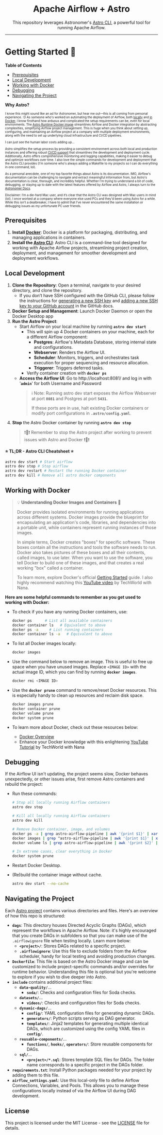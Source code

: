 <div align="center">
  <h1>Apache Airflow + Astro</h1>
  <p>This repository leverages Astronomer's <a href="https://www.astronomer.io/docs/astro/cli/overview">Astro CLI</a>, a powerful tool for running Apache Airflow.</p> 
</div>
<hr>

# Getting Started 🚀

**Table of Contents**

  - [Prerequisites](#prerequisites)
  - [Local Development](#local-development)
  - [Working with Docker](#working-with-docker)
  - [Debugging](#debugging)
  - [Navigating the Project](#navigating-the-project)


**Why Astro?**

<div style="font-size: 10px;">
<p>I know this might sound like an ad for Astronomer, but hear me out—this is all coming from personal experience. :D As someone who's worked on automating the deployment of Airflow, both <a href="https://github.com/julie-scherer/airflow-local">locally</a> and <a href="https://github.com/julie-scherer/airflow-docker">in Docker</a>, I know firsthand how arduous and complicated the setup requirements can be, even for local environments. The <a href="https://www.astronomer.io/docs/astro/runtime-image-architecture">Astro Runtime Docker image</a> streamlines Airflow and Docker integration by abstracting complexities, simplifying Airflow project management. This is huge when you think about setting up, configuring, and maintaining an Airflow project at a company with multiple deployment environments, along with the need to set up underlying cloud infrastructure and CI/CD pipelines.</p>
<p>I can just see the human labor costs adding up...</p>
<p>Astro simplifies the setup process by providing a consistent environment across both local and production instances and offering robust <a href="https://www.astronomer.io/docs/astro/automation-overview">CI/CD support</a> that streamlines the development and deployment cycle. Additionally, Astro offers comprehensive monitoring and logging capabilities, making it easier to debug and optimize workflows over time. I also love the simple commands for development and deployment that the Astro CLI provides (I'm someone who's always adding a Makefile to my projects so I can do everything in one command, lol).</p>
<p>As a personal anecdote, one of my top favorite things about Astro is its documentation. IMO, Airflow's documentation can be challenging to navigate and extract meaningful information from, but Astro's documentation is clear, thorough, and incredibly helpful. Whether I'm trying to understand a bit of code, debugging, or staying up to date with the latest features offered by Airflow and Astro, I always turn to the <a href="https://www.astronomer.io/docs/">Astronomer Docs</a>.</p>
<p>Disclaimer: I’m a die-hard Mac user, and it’s clear that the Astro CLI was designed with Mac users in mind (lol). I once worked at a company where everyone else used PCs and they'd been using Astro for a while. While this isn't a dealbreaker, I have to admit that I’ve never encountered the same installation or debugging issues as my unfortunate PC user friends.</p>
</div>

## Prerequisites

1. **Install [Docker](https://docs.docker.com/engine/install/)**: Docker is a platform for packaging, distributing, and managing applications in containers.
2. **Install the [Astro CLI](https://docs.astronomer.io/astro/cli/install-cli)**: Astro CLI is a command-line tool designed for working with Apache Airflow projects, streamlining project creation, deployment, and management for smoother development and deployment workflows.

## Local Development

1. **Clone the Repository**: Open a terminal, navigate to your desired directory, and clone the repository.
    - If you don’t have SSH configured with the GitHub CLI, please follow the instructions for [generating a new SSH key](https://docs.github.com/en/authentication/connecting-to-github-with-ssh/generating-a-new-ssh-key-and-adding-it-to-the-ssh-agent) and [adding a new SSH key to your GitHub account](https://docs.github.com/en/authentication/connecting-to-github-with-ssh/adding-a-new-ssh-key-to-your-github-account?tool=cli) in the GitHub docs.
2. **Docker Setup and Management**: Launch Docker Daemon or open the Docker Desktop app
3. **Run the Astro Project**:
    - Start Airflow on your local machine by running **`astro dev start`**
        - This will spin up 4 Docker containers on your machine, each for a different Airflow component:
            - **Postgres**: Airflow's Metadata Database, storing internal state and configurations.
            - **Webserver**: Renders the Airflow UI.
            - **Scheduler**: Monitors, triggers, and orchestrates task execution for proper sequencing and resource allocation.
            - **Triggerer**: Triggers deferred tasks.
        - Verify container creation with **`docker ps`**
    - **Access the Airflow UI**: Go to http://localhost:8081/ and log in with '**`admin`**' for both Username and Password
        >
        > ℹ️ Note: Running astro dev start exposes the Airflow Webserver at port **`8081`** and Postgres at port **`5431`**.
        >
        > If these ports are in use, halt existing Docker containers or modify port configurations in **`.astro/config.yaml`**.
        > 
4. **Stop** the Astro Docker container by running **`astro dev stop`**
    >
    > ❗🚫❗  Remember to stop the Astro project after working to prevent issues with Astro and Docker ❗🚫❗
    >
    

**⭐️ TL;DR - Astro CLI Cheatsheet ⭐️** 

```bash
astro dev start # Start airflow
astro dev stop # Stop airflow
astro dev restart # Restart the running Docker container
astro dev kill # Remove all astro docker components
```

## Working with Docker

> :bulb: **Understanding Docker Images and Containers** :whale:
> 
> Docker provides isolated environments for running applications across different systems. Docker images provide the blueprint for encapsulating an application's code, libraries, and dependencies into a portable unit, while containers represent running instances of those images.
> 
> In simple terms, Docker creates "boxes" for specific software. These boxes contain all the instructions and tools the software needs to run. Docker also takes pictures of these boxes and all their contents, called images, to use later. When you want to use the software, you tell Docker to build one of these images, and that creates a real working "box" called a container.
> 
> To learn more, explore Docker's official [Getting Started](https://docs.docker.com/get-started/) guide. I also highly recommend watching this [YouTube video](https://www.youtube.com/watch?v=pg19Z8LL06w) by TechWorld with Nana.
> 

**Here are some helpful commands to remember as you get used to working with Docker:**

- To check if you have any running Docker containers, use:
    ```bash
    docker ps      # List all available containers
    docker container ls   # Equivalent to above
    docker ps -a     # List running containers
    docker container ls -a   # Equivalent to above
    ```
    
- To list all Docker images locally:
    ```bash
    docker images
    ```
    
- Use the command below to remove an image. This is useful to free up space when you have unused images. Replace `<IMAGE ID>` with the actual image ID, which you can find by running **`docker images`**.
    ```bash
    docker rmi <IMAGE ID>
    ```
    
- Use the **`docker prune`** command to remove/reset Docker resources. This is especially handy to clean up resources and reclaim disk space.
    ```bash
    docker images prune
    docker container prune
    docker volume prune
    docker system prune
    ```
    
- To learn more about Docker, check out these resources below:
    - [Docker Overview](https://docs.docker.com/get-started/)
    - Enhance your Docker knowledge with this enlightening [YouTube Tutorial](https://www.youtube.com/watch?v=pg19Z8LL06w) by TechWorld with Nana


## Debugging

If the Airflow UI isn't updating, the project seems slow, Docker behaves unexpectedly, or other issues arise, first remove Astro containers and rebuild the project:

- Run these commands:
    ```bash
    # Stop all locally running Airflow containers
    astro dev stop
    
    # Kill all locally running Airflow containers
    astro dev kill
    
    # Remove Docker container, image, and volumes
    docker ps -a | grep astro-airflow-pipeline | awk '{print $1}' | xargs -I {} docker rm {}
    docker images | grep ^astro-airflow-pipeline | awk '{print $1}' | xargs -I {} docker rmi {}
    docker volume ls | grep astro-airflow-pipeline | awk '{print $2}' | xargs -I {} docker volume rm {}
    
    # In extreme cases, clear everything in Docker
    docker system prune
    ```
    
- Restart Docker Desktop.
- (Re)build the container image without cache.
    ```bash
    astro dev start --no-cache
    ```

## Navigating the Project

Each [Astro project](https://docs.astronomer.io/astro/develop-project) contains various directories and files. Here's an overview of how this repo is structured:

- **`dags`**: This directory houses Directed Acyclic Graphs (DAGs), which represent the workflows in Apache Airflow. Note: it's highly encouraged that you create DAGs in subfolders so that you can make use of the `.airflowignore` file when testing locally. Learn more below:
  - **`<project>/`**: Stores DAGs related to a specific project.
  - **`.airflowignore`**: Use this file to exclude folders from the Airflow scheduler, handy for local testing and avoiding production changes.
- **`Dockerfile`**: This file is based on the Astro Docker image and can be customized to include project-specific commands and/or overrides for runtime behavior. Understanding this file is optional but you're welcome to explore if you wish to dive deeper into Astro.
- **`include`** contains additional project files:
  - **`data-quality/`**...
    - **`soda/`**: Checks and configuration files for Soda checks.
  - **`datasets/`**...
    - **`videos/`**: Checks and configuration files for Soda checks.
  - **`dynamic-dags/`**...
    - **`config/`**: YAML configuration files for generating dynamic DAGs.
    - **`generators/`**: Python scripts serving as DAG generator.
    - **`templates/`**: Jinja2 templates for generating multiple identical DAGs, which are customized using the config YAML files in **`config/`**.
  - **`reusable-components/`**...
    - **`functions/`**, **`hooks/`**, **`operators/`**: Store reusable components for DAGs.
  - **`sql/`**...
    - **`<project>/*.sql`**: Stores template SQL files for DAGs. The folder name corresponds to a specific project in the DAGs folder.
- **`requirements.txt`**: Install Python packages needed for your project by adding them to this file.
- **`airflow_settings.yaml`**: Use this local-only file to define Airflow Connections, Variables, and Pools. This allows you to manage these configurations locally instead of via the Airflow UI during DAG development.


License
----------
This project is licensed under the MIT License - see the [LICENSE](LICENSE) file for details.
